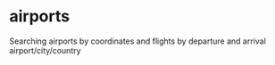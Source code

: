 # airports
Searching airports by coordinates and flights by departure and arrival airport/city/country
